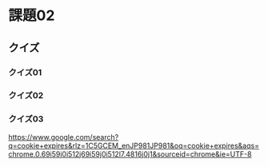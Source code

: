 # 課題02

## クイズ

### クイズ01

### クイズ02

### クイズ03

https://www.google.com/search?q=cookie+expires&rlz=1C5GCEM_enJP981JP981&oq=cookie+expires&aqs=chrome.0.69i59j0i512j69i59j0i512l7.4816j0j1&sourceid=chrome&ie=UTF-8
